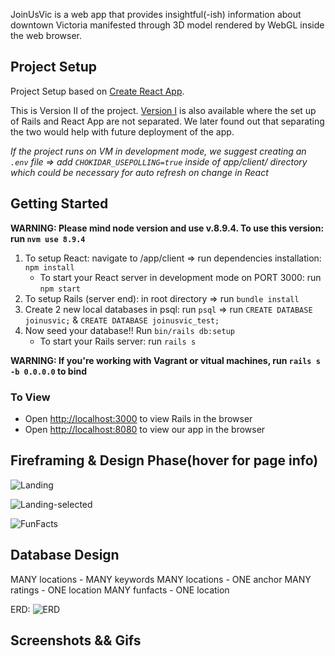 JoinUsVic is a web app that provides insightful(-ish) information about downtown Victoria manifested through 3D model rendered by WebGL inside the web browser.

## Project Setup

Project Setup based on [Create React App](https://github.com/facebook/create-react-app).

This is Version II of the project. [Version I](https://github.com/yhfreeman/JoinUsVic-V1) is also available where the set up of Rails and React App are not separated. We later found out that separating the two would help with future deployment of the app. 

*If the project runs on VM in development mode, we suggest creating an `.env` file => add `CHOKIDAR_USEPOLLING=true` inside of app/client/ directory which could be necessary for auto refresh on change in React*

## Getting Started

**WARNING: Please mind node version and use v.8.9.4. To use this version: run `nvm use 8.9.4`**

1. To setup React: navigate to /app/client => run dependencies installation: `npm install`
    - To start your React server in development mode on PORT 3000: run `npm start`
2. To setup Rails (server end): in root directory => run `bundle install`
3. Create 2 new local databases in psql: run `psql` => run `CREATE DATABASE joinusvic;` & `CREATE DATABASE joinusvic_test;`
4. Now seed your database!! Run `bin/rails db:setup`
    - To start your Rails server: run `rails s`

**WARNING: If you're working with Vagrant or vitual machines, run `rails s -b 0.0.0.0` to bind**

### To View
  * Open [http://localhost:3000](http://localhost:3000) to view Rails in the browser
  * Open [http://localhost:8080](http://localhost:8080) to view our app in the browser

## Fireframing & Design Phase(hover for page info)

![Landing](https://github.com/yhfreeman/JoinUsVic-V2/blob/master/docs/landing-page.png "Landing Page")

![Landing-selected](https://github.com/yhfreeman/JoinUsVic-V2/blob/master/docs/landing-page-keyword-selected.png "Landing Page on Keyword select")

![FunFacts](https://github.com/yhfreeman/JoinUsVic-V2/blob/master/docs/funfacts-page.png "Fun Facts Page with Sidebar")

## Database Design

MANY locations    -    MANY keywords
MANY locations    -    ONE anchor
MANY ratings      -    ONE location
MANY funfacts     -    ONE location

ERD:
![ERD](https://github.com/yhfreeman/JoinUsVic-V2/blob/master/docs/databaseERD.png "Database ERD")

## Screenshots && Gifs

